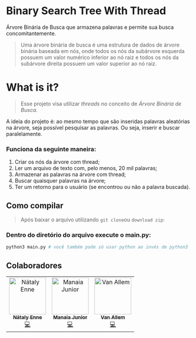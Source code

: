 # Binary Search Tree With Thread
Árvore Binária de Busca que armazena palavras e permite sua busca concomitantemente.

> Uma árvore binária de busca é uma estrutura de dados de árvore binária baseada em nós, onde todos os nós da subárvore esquerda possuem um valor numérico inferior ao nó raiz e todos os nós da subárvore direita possuem um valor superior ao nó raiz.

# What is it?
> Esse projeto visa utilizar _threads_ no conceito de _Árvore Binária de Busca._

A ideia do projeto é: ao mesmo tempo que são inseridas palavras aleatórias na árvore, seja possível pesquisar as palavras. Ou seja, inserir e buscar paralelamente.

### Funciona da seguinte maneira:
  1. Criar os nós da árvore com thread;
  2. Ler um arquivo de texto com, pelo menos, 20 mil palavras;
  3. Armazenar as palavras na árvore com thread;
  4. Buscar quaisquer palavras na árvore;
  5. Ter um retorno para o usuário (se encontrou ou não a palavra buscada).

## Como compilar
> Após baixar o arquivo utilizando `git clone`ou `download zip`:

### Dentro do diretório do arquivo execute o main.py:
```bash
python3 main.py # você também pode só usar python ao invés de python3
```

## Colaboradores
<table>
  <tr>
    <td align="center">
      <a href="https://github.com/nataly-enne">
        <img src="https://avatars3.githubusercontent.com/u/26802307?s=400&v=4" width="100px;" alt="Nátaly Enne"/>
        <br />
        <sub><b>Nátaly Enne</b></sub>
      </a><br />
      <a href="https://github.com/nataly-enne/binary-tree-with-thread/commits?author=nataly-enne" title="Code">💻</a>
    </td>
    <td align="center">
      <a href="https://github.com/mjr">
        <img src="https://avatars1.githubusercontent.com/u/9324986?s=400&v=4" width="100px;" alt="Manaia Junior"/>
        <br />
        <sub><b>Manaia Junior</b></sub>
      </a><br />
      <a href="https://github.com/nataly-enne/binary-tree-with-thread/commits?author=mjr" title="Code">💻</a>
    </td>
    <td align="center">
      <a href="https://github.com/Vanz5">
        <img src="https://avatars2.githubusercontent.com/u/36575665?s=400&v=4" width="100px;" alt="Van Allem"/>
        <br />
        <sub><b>Van Allem</b></sub>
      </a><br />
      <a href="https://github.com/nataly-enne/binary-tree-with-thread/commits?author=Vanz5" title="Code">💻</a>
    </td>
  </tr>
</table>
